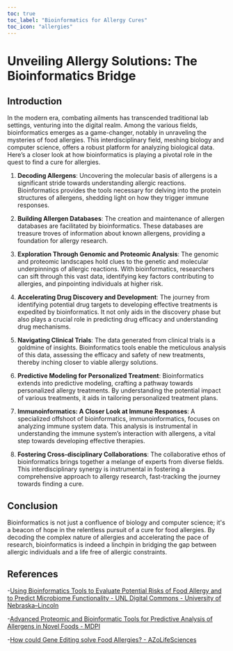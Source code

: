 ```yaml
---
toc: true
toc_label: "Bioinformatics for Allergy Cures"
toc_icon: "allergies"  
---
```



# Unveiling Allergy Solutions: The Bioinformatics Bridge

## Introduction

In the modern era, combating ailments has transcended traditional lab settings, venturing into the digital realm. Among the various fields, bioinformatics emerges as a game-changer, notably in unraveling the mysteries of food allergies. This interdisciplinary field, meshing biology and computer science, offers a robust platform for analyzing biological data. Here’s a closer look at how bioinformatics is playing a pivotal role in the quest to find a cure for allergies.

1. **Decoding Allergens**:
   Uncovering the molecular basis of allergens is a significant stride towards understanding allergic reactions. Bioinformatics provides the tools necessary for delving into the protein structures of allergens, shedding light on how they trigger immune responses.

2. **Building Allergen Databases**:
   The creation and maintenance of allergen databases are facilitated by bioinformatics. These databases are treasure troves of information about known allergens, providing a foundation for allergy research.

3. **Exploration Through Genomic and Proteomic Analysis**:
   The genomic and proteomic landscapes hold clues to the genetic and molecular underpinnings of allergic reactions. With bioinformatics, researchers can sift through this vast data, identifying key factors contributing to allergies, and pinpointing individuals at higher risk.

4. **Accelerating Drug Discovery and Development**:
   The journey from identifying potential drug targets to developing effective treatments is expedited by bioinformatics. It not only aids in the discovery phase but also plays a crucial role in predicting drug efficacy and understanding drug mechanisms.

5. **Navigating Clinical Trials**:
   The data generated from clinical trials is a goldmine of insights. Bioinformatics tools enable the meticulous analysis of this data, assessing the efficacy and safety of new treatments, thereby inching closer to viable allergy solutions.

6. **Predictive Modeling for Personalized Treatment**:
   Bioinformatics extends into predictive modeling, crafting a pathway towards personalized allergy treatments. By understanding the potential impact of various treatments, it aids in tailoring personalized treatment plans.

7. **Immunoinformatics: A Closer Look at Immune Responses**:
   A specialized offshoot of bioinformatics, immunoinformatics, focuses on analyzing immune system data. This analysis is instrumental in understanding the immune system’s interaction with allergens, a vital step towards developing effective therapies.

8. **Fostering Cross-disciplinary Collaborations**:
   The collaborative ethos of bioinformatics brings together a melange of experts from diverse fields. This interdisciplinary synergy is instrumental in fostering a comprehensive approach to allergy research, fast-tracking the journey towards finding a cure.

## Conclusion
Bioinformatics is not just a confluence of biology and computer science; it's a beacon of hope in the relentless pursuit of a cure for food allergies. By decoding the complex nature of allergies and accelerating the pace of research, bioinformatics is indeed a linchpin in bridging the gap between allergic individuals and a life free of allergic constraints.


## References
-[Using Bioinformatics Tools to Evaluate Potential Risks of Food Allergy and to Predict Microbiome Functionality - UNL Digital Commons - University of Nebraska–Lincoln](https://digitalcommons.unl.edu/cgi/viewcontent.cgi?article=1109&context=foodscidiss#:~:text=Two%20microalgal%20species%2C%20a%20fungus,evaluation%20of%20the%20CODEX%20guidelines.)

-[Advanced Proteomic and Bioinformatic Tools for Predictive Analysis of Allergens in Novel Foods - MDPI](https://www.mdpi.com/2079-7737/12/5/714#:~:text=This%20review%20focuses%20on%20proteomic,would%20imply%20a%20major%20simplification.)

-[How could Gene Editing solve Food Allergies? - AZoLifeSciences](https://www.azolifesciences.com/article/How-could-Gene-Editing-solve-Food-Allergies.aspx#:~:text=As%20gene%20editing%20can%20modify,major%20allergens%20removed%20or%20suppressed.)
